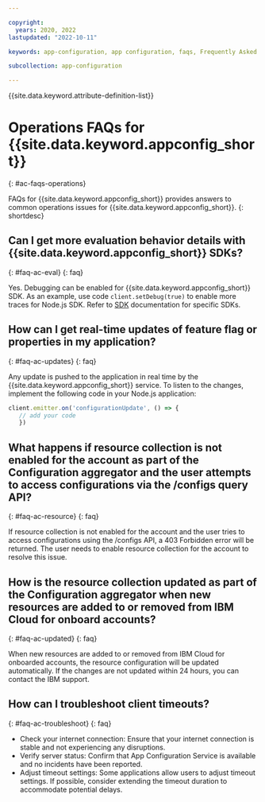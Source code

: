 ```yaml
---

copyright:
  years: 2020, 2022
lastupdated: "2022-10-11"

keywords: app-configuration, app configuration, faqs, Frequently Asked Questions, question, billing, service

subcollection: app-configuration

---
```


{{site.data.keyword.attribute-definition-list}}

# Operations FAQs for {{site.data.keyword.appconfig_short}}
{: #ac-faqs-operations}

FAQs for {{site.data.keyword.appconfig_short}} provides answers to common operations issues for {{site.data.keyword.appconfig_short}}.
{: shortdesc}

## Can I get more evaluation behavior details with {{site.data.keyword.appconfig_short}} SDKs?
{: #faq-ac-eval}
{: faq}

Yes. Debugging can be enabled for {{site.data.keyword.appconfig_short}} SDK. As an example, use code `client.setDebug(true)`
to enable more traces for Node.js SDK. Refer to [SDK](/docs/app-configuration?topic=app-configuration-ac-sdks) documentation for specific SDKs.

## How can I get real-time updates of feature flag or properties in my application?
{: #faq-ac-updates}
{: faq}

Any update is pushed to the application in real time by the {{site.data.keyword.appconfig_short}} service. To listen to the changes, implement the following code in your Node.js application:

```javascript
client.emitter.on('configurationUpdate', () => {
   // add your code
   })
```

## What happens if resource collection is not enabled for the account as part of the Configuration aggregator and the user attempts to access configurations via the /configs query API?
{: #faq-ac-resource}
{: faq}

If resource collection is not enabled for the account and the user tries to access configurations using the /configs API, a 403 Forbidden error will be returned. The user needs to enable resource collection for the account to resolve this issue.

## How is the resource collection updated as part of the Configuration aggregator when new resources are added to or removed from IBM Cloud for onboard accounts?
{: #faq-ac-updated}
{: faq}

When new resources are added to or removed from IBM Cloud for onboarded accounts, the resource configuration will be updated automatically. If the changes are not updated within 24 hours, you can contact the IBM support.

## How can I troubleshoot client timeouts?
{: #faq-ac-troubleshoot}
{: faq}

- Check your internet connection: Ensure that your internet connection is stable and not experiencing  any disruptions.
- Verify server status: Confirm that App Configuration Service is available and no incidents have been reported.
- Adjust timeout settings: Some applications allow users to adjust timeout settings. If possible, consider extending the timeout duration to accommodate potential delays.
